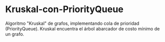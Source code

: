 # Kruskal-con-PriorityQueue
Algoritmo "Kruskal" de grafos, implementando cola de prioridad (PriorityQueue). Kruskal encuentra el árbol abarcador de costo mínimo de un grafo.
